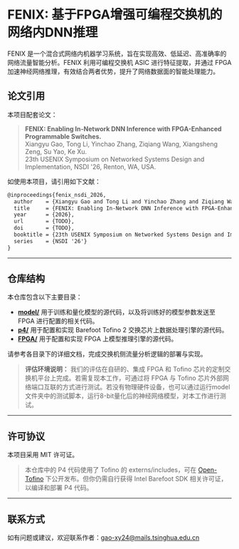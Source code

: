 
# FENIX: 基于FPGA增强可编程交换机的网络内DNN推理

FENIX 是一个混合式网络内机器学习系统，旨在实现高效、低延迟、高准确率的网络流量智能分析。FENIX 利用可编程交换机 ASIC 进行特征提取，并通过 FPGA 加速神经网络推理，有效结合两者优势，提升了网络数据面的智能处理能力。

## 论文引用

本项目配套论文：

> **FENIX: Enabling In-Network DNN Inference with FPGA-Enhanced Programmable Switches.**  
> Xiangyu Gao, Tong Li, Yinchao Zhang, Ziqiang Wang, Xiangsheng Zeng, Su Yao, Ke Xu.  
> 23th USENIX Symposium on Networked Systems Design and Implementation, NSDI '26, Renton, WA, USA.

如使用本项目，请引用如下文献：

```latex
@inproceedings{fenix_nsdi_2026,
  author    = {Xiangyu Gao and Tong Li and Yinchao Zhang and Ziqiang Wang and Xiangsheng Zeng and Su Yao and Ke Xu},
  title     = {FENIX: Enabling In-Network DNN Inference with FPGA-Enhanced Programmable Switches},
  year      = {2026},
  url       = {TODO},
  doi       = {TODO},
  booktitle = {23th USENIX Symposium on Networked Systems Design and Implementation (NSDI 26)},
  series    = {NSDI '26'}
}
```

------

## 仓库结构

本仓库包含以下主要目录：

- [**model/**](model/) 用于训练和量化模型的源代码，以及将训练好的模型参数发送至 FPGA 进行配置的相关代码。
- [**p4/**](p4/) 用于配置和实现 Barefoot Tofino 2 交换芯片上数据处理引擎的源代码。
- [**FPGA/**](FPGA/) 用于配置和实现 FPGA 上模型推理引擎的源代码。

请参考各目录下的详细文档，完成交换机侧流量分析逻辑的部署与实现。

> **评估环境说明：**
>  我们的评估在自研的、集成 FPGA 和 Tofino 芯片的定制交换机平台上完成。若需复现本工作，可通过将 FPGA 与 Tofino 芯片外部网络端口互联的方式进行测试。若没有物理硬件设备，也可以通过运行model文件夹中的测试脚本，运行8-bit量化后的神经网络模型，对本工作进行测试。

------

## 许可协议

本项目采用 MIT 许可证。

> 本仓库中的 P4 代码使用了 Tofino 的 externs/includes，可在 [Open-Tofino](https://github.com/barefootnetworks/Open-Tofino) 下公开发布。但你仍需自行获得 Intel Barefoot SDK 相关许可证，以编译和部署 P4 代码。

------

## 联系方式

如有问题或建议，欢迎联系作者：[gao-xy24@mails.tsinghua.edu.cn](mailto:gao-xy24@mails.tsinghua.edu.cn)
